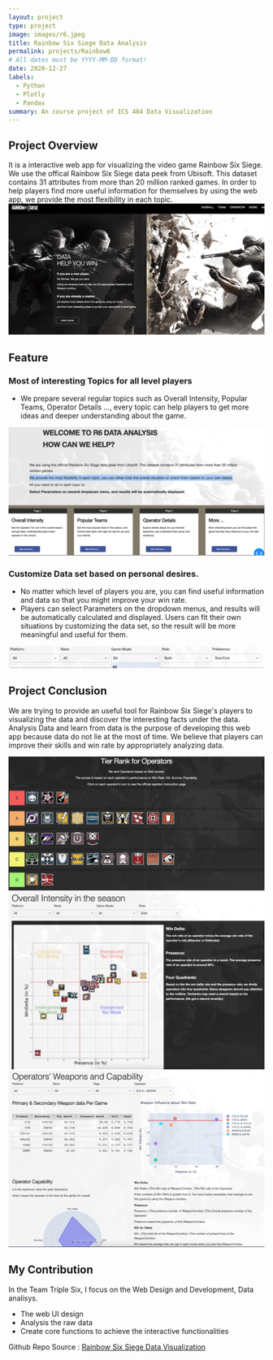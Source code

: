 ```yaml
---
layout: project
type: project
image: images/r6.jpeg
title: Rainbow Six Siege Data Analysis
permalink: projects/Rainbow6
# All dates must be YYYY-MM-DD format!
date: 2020-12-27
labels:
  - Python
  - Plotly
  - Pandas
summary: An course project of ICS 484 Data Visualization
---
```


## Project Overview
It is a interactive web app for visualizing the video game Rainbow Six Siege. We use the offical Rainbow Six Siege data peek from Ubisoft. This dataset contains 31 attributes from more than 20 million ranked games. In order to help players find more useful information for themselves by using the web app, we provide the most flexibility in each topic.
<img class="ui big right image" src="../images/r6_one.png">

## Feature
### Most of interesting Topics for all level players
- We prepare several regular topics such as Overall Intensity, Popular Teams, Operator Details ..., every topic can help players to get more ideas and deeper understanding about the game.
<img class="ui big right image" src="../images/r6_guide.png">

### Customize Data set based on personal desires. 
- No matter which level of players you are, you can find useful information and data so that you might improve your win rate. 
- Players can select Parameters on the dropdown menus, and results will be automatically calculated and displayed. Users can fit their own situations by customizing the data set, so the result will be more meaningful and useful for them. 
<img class="ui big right image" src="../images/r6_dpmenu.png">

## Project Conclusion
We are trying to provide an useful tool for Rainbow Six Siege's players to visualizing the data and discover the interesting facts under the data. Analysis Data and learn from data is the purpose of developing this web app because data do not lie at the most of time. We believe that players can improve their skills and win rate by appropriately analyzing data.

<div class="ui medium rounded images">
  <img class="ui image" src="../images/r6_two.png" alt="img1">
  <img class="ui image" src="../images/r6_three.png" alt="img2">
  <img class="ui image" src="../images/r6_four.png" alt="img3">
</div>

## My Contribution
In the Team Triple Six, I focus on the Web Design and Development, Data analisys. 
- The web UI design
- Analysis the raw data
- Create core functions to achieve the interactive functionalities


Github Repo Source : <a href="https://github.com/ICS-484-Rainbow6/Rainbow6"><i class="large github icon "></i>Rainbow Six Siege Data Visualization</a>
